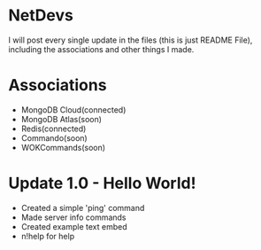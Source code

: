 # NetDevs

I will post every single update in the files (this is just README File), including the associations and other things I made.


# Associations
- MongoDB Cloud(connected)
- MongoDB Atlas(soon)
- Redis(connected)
- Commando(soon)
- WOKCommands(soon)



# Update 1.0 - Hello World!
- Created a simple 'ping' command
- Made server info commands
- Created example text embed
- n!help for help
